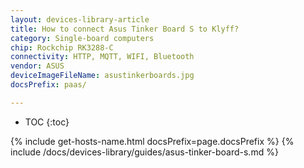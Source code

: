 ```yaml
---
layout: devices-library-article
title: How to connect Asus Tinker Board S to Klyff?
category: Single-board computers
chip: Rockchip RK3288-C
connectivity: HTTP, MQTT, WIFI, Bluetooth
vendor: ASUS
deviceImageFileName: asustinkerboards.jpg
docsPrefix: paas/

---
```


* TOC
{:toc}

{% include get-hosts-name.html docsPrefix=page.docsPrefix %}
{% include /docs/devices-library/guides/asus-tinker-board-s.md %}